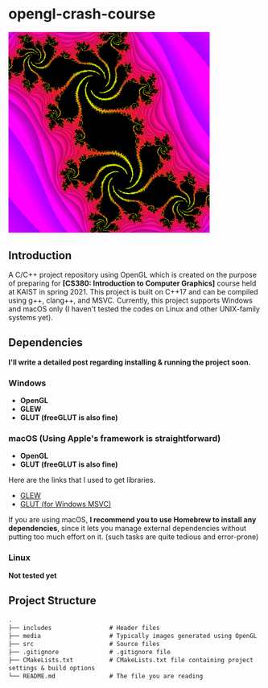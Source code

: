 # opengl-crash-course

<img src="./media/fractal_gl.png" alt="fractal" width="400">

## Introduction
A C/C++ project repository using OpenGL which is created on the purpose of preparing for **[CS380: Introduction to Computer Graphics]** course held at KAIST in spring 2021. This project is built on C++17 and can be compiled using g++, clang++, and MSVC. Currently, this project supports Windows and macOS only (I haven't tested the codes on Linux and other UNIX-family systems yet).

## Dependencies
**I'll write a detailed post regarding installing & running the project soon.**
### Windows
- **OpenGL**
- **GLEW** 
- **GLUT (freeGLUT is also fine)**

### macOS (Using Apple's framework is straightforward)
- **OpenGL**
- **GLUT (freeGLUT is also fine)**

Here are the links that I used to get libraries.
- [GLEW](http://glew.sourceforge.net)
- [GLUT (for Windows MSVC)](https://www.transmissionzero.co.uk/software/freeglut-devel/)

If you are using macOS, **I recommend you to use Homebrew to install any dependencies**, since it lets you manage external dependencies without putting too much effort on it.
(such tasks are quite tedious and error-prone)

### Linux
**Not tested yet**

## Project Structure
```
.
├── includes                # Header files
├── media                   # Typically images generated using OpenGL
├── src                     # Source files
├── .gitignore              # .gitignore file
├── CMakeLists.txt          # CMakeLists.txt file containing project settings & build options                   
└── README.md               # The file you are reading
```

